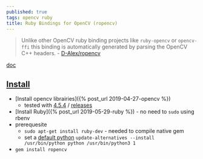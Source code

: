 ```yaml
---
published: true
tags: opencv ruby
title: Ruby Bindings for OpenCV (ropencv)
---
```

> Unlike other OpenCV ruby binding projects like `ruby-opencv` or `opencv-ffi` this binding is automatically generated by parsing the OpenCV C++ headers. - [D-Alex/ropencv](https://github.com/d-alex/ropencv)

[doc](http://www.rubydoc.info/gems/ropencv/0.0.7/OpenCV/)

## [Install](https://github.com/d-alex/ropencv#installation)

- [Install opencv librairies]({% post_url 2019-04-27-opencv %})
	- tested with [4.5.4](https://github.com/opencv/opencv/tree/4.5.4) / [releases](https://opencv.org/releases/) 
- [Install Ruby]({% post_url 2019-05-29-ruby %}) - no need to `sudo` using rbenv
- prerequesite 
	- `sudo apt-get install ruby-dev`	- needed to compile native gem
	- set a [default python]() `update-alternatives --install  /usr/bin/python python /usr/bin/python3 1`
- `gem install ropencv`